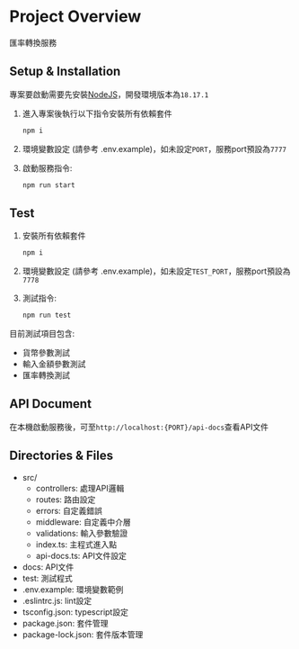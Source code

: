 # Project Overview

匯率轉換服務

## Setup & Installation

專案要啟動需要先安裝[NodeJS](https://nodejs.org/en)，開發環境版本為`18.17.1`

1. 進入專案後執行以下指令安裝所有依賴套件

    ``` bash
    npm i
    ```

2. 環境變數設定 (請參考 .env.example)，如未設定`PORT`，服務port預設為`7777`
3. 啟動服務指令:

    ``` bash
    npm run start
    ```

## Test

1. 安裝所有依賴套件

    ``` bash
    npm i
    ```

2. 環境變數設定 (請參考 .env.example)，如未設定`TEST_PORT`，服務port預設為`7778`

3. 測試指令:

    ``` bash
    npm run test
    ```

目前測試項目包含:

* 貨幣參數測試
* 輸入金額參數測試
* 匯率轉換測試

## API Document

  在本機啟動服務後，可至`http://localhost:{PORT}/api-docs`查看API文件

## Directories & Files

* src/
  * controllers: 處理API邏輯
  * routes: 路由設定
  * errors: 自定義錯誤
  * middleware: 自定義中介層
  * validations: 輸入參數驗證
  * index.ts: 主程式進入點
  * api-docs.ts: API文件設定
* docs: API文件
* test: 測試程式
* .env.example: 環境變數範例
* .eslintrc.js: lint設定
* tsconfig.json: typescript設定
* package.json: 套件管理
* package-lock.json: 套件版本管理
